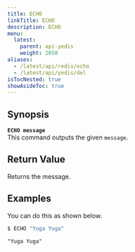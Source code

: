 ```yaml
---
title: ECHO
linkTitle: ECHO
description: ECHO
menu:
  latest:
    parent: api-yedis
    weight: 2050
aliases:
  - /latest/api/redis/echo
  - /latest/api/yedis/del
isTocNested: true
showAsideToc: true
---
```


## Synopsis
<b>`ECHO message`</b><br>
This command outputs the given `message`.

## Return Value
Returns the message.

## Examples

You can do this as shown below.

```sh
$ ECHO "Yuga Yuga"
```

```
"Yuga Yuga"
```
